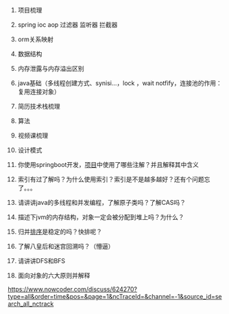 1. 项目梳理
2. spring ioc aop 过滤器 监听器 拦截器
3. orm关系映射
4. 数据结构
5. 内存泄露与内存溢出区别
6. java基础（多线程创建方式、synisi...，lock ，wait notfify，连接池的作用：复用连接对象）
7. 简历技术栈梳理
8. 算法
9. 视频课梳理
10. 设计模式



1. 你使用springboot开发，[项目]()中使用了哪些注解？并且解释其中含义 

2. 索引有过了解吗？为什么使用索引？索引是不是越多越好？还有个问题忘了。。。 

3. 请讲讲java的多线程和并发编程，了解原子类吗？了解CAS吗？ 

4. 描述下jvm的内存结构，对象一定会被分配到堆上吗？为什么？ 

5. 归并[排序]()是稳定的吗？快排呢？ 

6. 了解八皇后和迷宫回溯吗？（懵逼） 

7. 请讲讲DFS和BFS 

8. 面向对象的六大原则并解释 

https://www.nowcoder.com/discuss/624270?type=all&order=time&pos=&page=1&ncTraceId=&channel=-1&source_id=search_all_nctrack